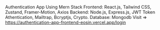 Authentication App Using Mern Stack
Frontend: React.js, Tailwind CSS, Zustand, Framer-Motion, Axios
Backend: Node.js, Express.js, JWT Token Athentication, Mailtrap, Bcryptjs, Crypto.
Database:  Mongodb
Visit => https://authentication-app-frontend-eosin.vercel.app/login
